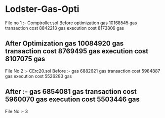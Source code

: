 # Lodster-Gas-Opti
File no 1 :- 
Comptroller.sol 
Before optimization 
gas	10168545 gas
transaction cost	8842213 gas 
execution cost	8173809 gas 

After Optimization 
gas	10084920 gas
transaction cost	8769495 gas 
execution cost	8107075 gas 
--------------------------------------------------------------------------------------------------------------------

File No 2 :- CErc20.sol
Before :- 
gas	6882621 gas
transaction cost	5984887 gas 
execution cost	5526283 gas 


After :- 
gas	6854081 gas
transaction cost	5960070 gas 
execution cost	5503446 gas 
------------------------------------------------------------------------------------------------------------------

File No :- 3 
